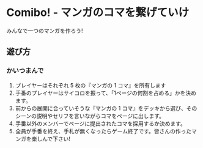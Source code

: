 # Comibo! - マンガのコマを繋げていけ

みんなで一つのマンガを作ろう!

## 遊び方

### かいつまんで
1. プレイヤーはそれぞれ 5 枚の『マンガの 1 コマ』を所有します
2. 手番のプレイヤーはサイコロを振って、「1ページの何割を占める」かを決めます。
3. 前からの展開に合っていそうな『マンガの 1 コマ』をデッキから選び、そのシーンの説明やセリフを言いながらコマをページに出します。
4. 手番以外のメンバーでページに提出されたコマを採用するか決めます。
5. 全員が手番を終え、手札が無くなったらゲーム終了です。皆さんの作ったマンガを楽しんで下さい!
